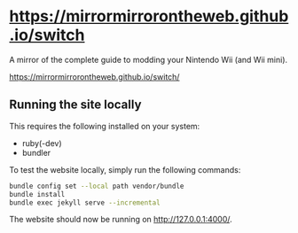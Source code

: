 # https://mirrormirrorontheweb.github.io/switch

A mirror of the complete guide to modding your Nintendo Wii (and Wii mini).

https://mirrormirrorontheweb.github.io/switch/

## Running the site locally

This requires the following installed on your system:
- ruby(-dev)
- bundler

To test the website locally, simply run the following commands:
```sh
bundle config set --local path vendor/bundle
bundle install
bundle exec jekyll serve --incremental
```
The website should now be running on http://127.0.0.1:4000/.
